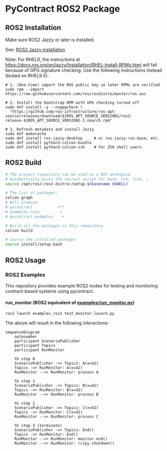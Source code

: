 # PyContract ROS2 Package

## ROS2 Installation

Make sure ROS2 Jazzy or later is installed.

See: [ROS2 Jazzy installation](https://docs.ros.org/en/jazzy/Installation.html)

Note: For RHEL9, the instructions at <https://docs.ros.org/en/jazzy/Installation/RHEL-Install-RPMs.html> will fail because of GPG signature checking. Use the following instructions instead (tested on RHEL9.5):

```shell
# 1. (One-time) import the ROS public key so later RPMs are verified
sudo rpm --import https://raw.githubusercontent.com/ros/rosdistro/master/ros.asc

# 2. Install the bootstrap RPM with GPG checking turned off
sudo dnf install -y --nogpgcheck \
  "https://github.com/ros-infrastructure/ros-apt-source/releases/download/${ROS_APT_SOURCE_VERSION}/ros2-release-${ROS_APT_SOURCE_VERSION}-1.noarch.rpm"

# 3. Refresh metadata and install Jazzy
sudo dnf makecache
sudo dnf install ros-jazzy-desktop     # or ros-jazzy-ros-base, etc.
sudo dnf install python3-colcon-bundle
sudo dnf install python3-colcon-zsh    # for ZSH shell users
```

## ROS2 Build

```bash
# The project repository can be used as a ROS workspace
# Automatically picks the correct script for bash, zsh, fish, …
source /opt/ros/<ros2-distro>/setup.$(basename $SHELL)

# The list of packages:
colcon graph
# Will produce:
# pycontract           +**
# examples_ros2         + 
# pycontract_examples    +

# Build all the packages in this repository
colcon build

# Source the installed packages
source install/setup.bash
```

## ROS2 Usage

### ROS2 Examples

This repository provides example ROS2 nodes for testing and monitoring contract-based systems using pycontract.

#### run_monitor (ROS2 equivalent of [examples/run_monitor.py](./examples/run_monitor.py))

```shell
ros2 launch examples_ros2 test_monitor.launch.py
```

The above will result in the following interactions:

```mermaid
sequenceDiagram
    autonumber
    participant ScenarioPublisher
    participant Topics
    participant RunMonitor

    %% step 0
    ScenarioPublisher ->> Topics: A(x=42)
    Topics ->> RunMonitor: A(x=42)
    RunMonitor -->> RunMonitor: process A

    %% step 1
    ScenarioPublisher ->> Topics: B(x=42)
    Topics ->> RunMonitor: B(x=42)
    RunMonitor -->> RunMonitor: process B

    %% step 2
    ScenarioPublisher ->> Topics: C(x=42)
    Topics ->> RunMonitor: C(x=42)
    RunMonitor -->> RunMonitor: process C

    %% step 3 (terminate)
    ScenarioPublisher ->> Topics: End()
    Topics ->> RunMonitor: End()
    RunMonitor -->> RunMonitor: monitor.end()
    RunMonitor -->> RunMonitor: rclpy.shutdown()
```
